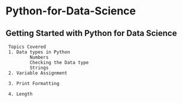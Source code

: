 # Python-for-Data-Science

## Getting Started with Python for Data Science
```
 Topics Covered
 1. Data types in Python
         Numbers
         Checking the Data type
         Strings
 2. Variable Assignment

 3. Print Formatting

 4. Length

```
